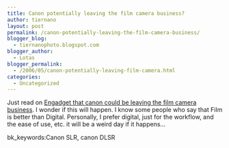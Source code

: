 ```yaml
---
title: Canon potentially leaving the film camera business?
author: tiernano
layout: post
permalink: /canon-potentially-leaving-the-film-camera-business/
blogger_blog:
  - tiernanophoto.blogspot.com
blogger_author:
  - Lotas
blogger_permalink:
  - /2006/05/canon-potentially-leaving-film-camera.html
categories:
  - Uncategorized
---
```

Just read on [Engadget that canon could be leaving the film camera business][1]. I wonder if this will happen. I know some people who say that Film is better than Digital. Personally, I prefer digital, just for the workflow, and the ease of use, etc. it will be a weird day if it happens&#8230; 

bk_keywords:Canon SLR, canon DLSR

 [1]: http://www.engadget.com/2006/05/25/canon-may-quit-film-camera-business/